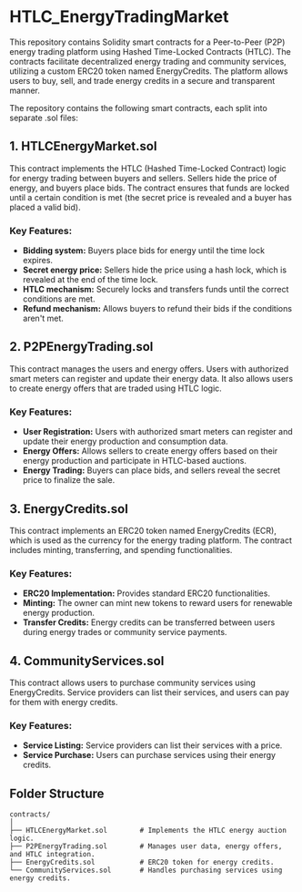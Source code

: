 # HTLC_EnergyTradingMarket

This repository contains Solidity smart contracts for a Peer-to-Peer (P2P) energy trading platform using Hashed Time-Locked Contracts (HTLC). The contracts facilitate decentralized energy trading and community services, utilizing a custom ERC20 token named EnergyCredits. The platform allows users to buy, sell, and trade energy credits in a secure and transparent manner.

The repository contains the following smart contracts, each split into separate .sol files:

## 1. HTLCEnergyMarket.sol
This contract implements the HTLC (Hashed Time-Locked Contract) logic for energy trading between buyers and sellers. Sellers hide the price of energy, and buyers place bids. The contract ensures that funds are locked until a certain condition is met (the secret price is revealed and a buyer has placed a valid bid).

### Key Features:

- **Bidding system:** Buyers place bids for energy until the time lock expires.
- **Secret energy price:** Sellers hide the price using a hash lock, which is revealed at the end of the time lock.
- **HTLC mechanism:** Securely locks and transfers funds until the correct conditions are met.
- **Refund mechanism:** Allows buyers to refund their bids if the conditions aren't met.

## 2. P2PEnergyTrading.sol
This contract manages the users and energy offers. Users with authorized smart meters can register and update their energy data. It also allows users to create energy offers that are traded using HTLC logic.

### Key Features:

- **User Registration:** Users with authorized smart meters can register and update their energy production and consumption data.
- **Energy Offers:** Allows sellers to create energy offers based on their energy production and participate in HTLC-based auctions.
- **Energy Trading:** Buyers can place bids, and sellers reveal the secret price to finalize the sale.

## 3. EnergyCredits.sol
This contract implements an ERC20 token named EnergyCredits (ECR), which is used as the currency for the energy trading platform. The contract includes minting, transferring, and spending functionalities.

### Key Features:

- **ERC20 Implementation:** Provides standard ERC20 functionalities.
- **Minting:** The owner can mint new tokens to reward users for renewable energy production.
- **Transfer Credits:** Energy credits can be transferred between users during energy trades or community service payments.

## 4. CommunityServices.sol
This contract allows users to purchase community services using EnergyCredits. Service providers can list their services, and users can pay for them with energy credits.

### Key Features:

- **Service Listing:** Service providers can list their services with a price.
- **Service Purchase:** Users can purchase services using their energy credits.

## Folder Structure

```
contracts/
│
├── HTLCEnergyMarket.sol        # Implements the HTLC energy auction logic.
├── P2PEnergyTrading.sol        # Manages user data, energy offers, and HTLC integration.
├── EnergyCredits.sol           # ERC20 token for energy credits.
└── CommunityServices.sol       # Handles purchasing services using energy credits.
```

